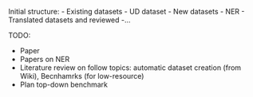 
Initial structure:
	- Existing datasets
		- UD dataset
	- New datasets
		- NER
	- Translated datasets and reviewed
		-...

TODO:
- Paper
- Papers on NER
- Literature review on follow topics: automatic dataset creation (from Wiki), Becnhamrks (for low-resource)
- Plan top-down benchmark